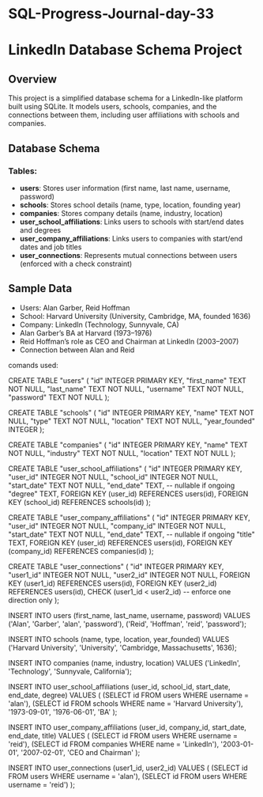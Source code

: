 # SQL-Progress-Journal-day-33

# LinkedIn Database Schema Project

## Overview
This project is a simplified database schema for a LinkedIn-like platform built using SQLite. It models users, schools, companies, and the connections between them, including user affiliations with schools and companies.

## Database Schema

### Tables:
- **users**: Stores user information (first name, last name, username, password)
- **schools**: Stores school details (name, type, location, founding year)
- **companies**: Stores company details (name, industry, location)
- **user_school_affiliations**: Links users to schools with start/end dates and degrees
- **user_company_affiliations**: Links users to companies with start/end dates and job titles
- **user_connections**: Represents mutual connections between users (enforced with a check constraint)

## Sample Data
- Users: Alan Garber, Reid Hoffman
- School: Harvard University (University, Cambridge, MA, founded 1636)
- Company: LinkedIn (Technology, Sunnyvale, CA)
- Alan Garber’s BA at Harvard (1973–1976)
- Reid Hoffman’s role as CEO and Chairman at LinkedIn (2003–2007)
- Connection between Alan and Reid

comands used:

CREATE TABLE "users" (
    "id" INTEGER PRIMARY KEY,
    "first_name" TEXT NOT NULL,
    "last_name" TEXT NOT NULL,
    "username" TEXT NOT NULL,
    "password" TEXT NOT NULL
);

CREATE TABLE "schools" (
    "id" INTEGER PRIMARY KEY,
    "name" TEXT NOT NULL,
    "type" TEXT NOT NULL,
    "location" TEXT NOT NULL,
    "year_founded" INTEGER
);

CREATE TABLE "companies" (
    "id" INTEGER PRIMARY KEY,
    "name" TEXT NOT NULL,
    "industry" TEXT NOT NULL,
    "location" TEXT NOT NULL
);

CREATE TABLE "user_school_affiliations" (
    "id" INTEGER PRIMARY KEY,
    "user_id" INTEGER NOT NULL,
    "school_id" INTEGER NOT NULL,
    "start_date" TEXT NOT NULL,
    "end_date" TEXT,  -- nullable if ongoing
    "degree" TEXT,
    FOREIGN KEY (user_id) REFERENCES users(id),
    FOREIGN KEY (school_id) REFERENCES schools(id)
);

CREATE TABLE "user_company_affiliations" (
    "id" INTEGER PRIMARY KEY,
    "user_id" INTEGER NOT NULL,
    "company_id" INTEGER NOT NULL,
    "start_date" TEXT NOT NULL,
    "end_date" TEXT,  -- nullable if ongoing
    "title" TEXT,
    FOREIGN KEY (user_id) REFERENCES users(id),
    FOREIGN KEY (company_id) REFERENCES companies(id)
);

CREATE TABLE "user_connections" (
    "id" INTEGER PRIMARY KEY,
    "user1_id" INTEGER NOT NULL,
    "user2_id" INTEGER NOT NULL,
    FOREIGN KEY (user1_id) REFERENCES users(id),
    FOREIGN KEY (user2_id) REFERENCES users(id),
    CHECK (user1_id < user2_id) -- enforce one direction only
);

INSERT INTO users (first_name, last_name, username, password)
VALUES
  ('Alan', 'Garber', 'alan', 'password'),
  ('Reid', 'Hoffman', 'reid', 'password');

INSERT INTO schools (name, type, location, year_founded)
VALUES ('Harvard University', 'University', 'Cambridge, Massachusetts', 1636);

INSERT INTO companies (name, industry, location)
VALUES ('LinkedIn', 'Technology', 'Sunnyvale, California');

INSERT INTO user_school_affiliations (user_id, school_id, start_date, end_date, degree)
VALUES (
  (SELECT id FROM users WHERE username = 'alan'),
  (SELECT id FROM schools WHERE name = 'Harvard University'),
  '1973-09-01',
  '1976-06-01',
  'BA'
);

INSERT INTO user_company_affiliations (user_id, company_id, start_date, end_date, title)
VALUES (
  (SELECT id FROM users WHERE username = 'reid'),
  (SELECT id FROM companies WHERE name = 'LinkedIn'),
  '2003-01-01',
  '2007-02-01',
  'CEO and Chairman'
);

INSERT INTO user_connections (user1_id, user2_id)
VALUES (
  (SELECT id FROM users WHERE username = 'alan'),
  (SELECT id FROM users WHERE username = 'reid')
);


